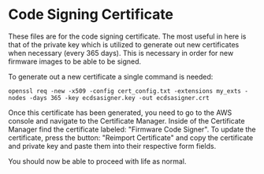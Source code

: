 # Code Signing Certificate

These files are for the code signing certificate.  The most useful in here is
that of the private key which is utilized to generate out new certificates when
necessary (every 365 days).  This is necessary in order for new firmware images
to be able to be signed.

To generate out a new certificate a single command is needed:

`openssl req -new -x509 -config cert_config.txt -extensions my_exts -nodes -days 365 -key ecdsasigner.key -out ecdsasigner.crt`

Once this certificate has been generated, you need to go to the AWS console and
navigate to the Certificate Manager.  Inside of the Certificate Manager find the
certificate labeled: "Firmware Code Signer".  To update the certificate, press
the button: "Reimport Certificate" and copy the certificate and private key and
paste them into their respective form fields.

You should now be able to proceed with life as normal.
